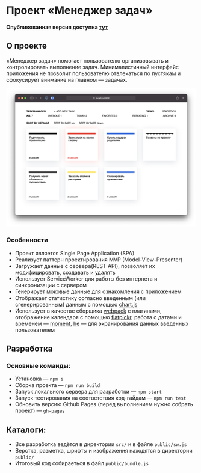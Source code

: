 # Проект «Менеджер задач» 

**Опубликованная версия доступна [тут](https://dreadwood.github.io/taskmanager/)**


## О проекте

«Менеджер задач» помогает пользователю организовывать и контролировать выполнение задач. Минималистичный интерфейс приложения не позволит пользователю отвлекаться по пустякам и сфокусирует внимание на главном — задачах.

![Главный экран](public/img/main-screen.jpg)


### Особенности

- Проект является Single Page Application (SPA)
- Реализует паттерн проектирования MVP (Model-View-Presenter)
- Загружает данные с сервера(REST API), позволяет их модифицировать, создавать и удалять
- Использует ServiceWorker для работы без интернета и синхронизации с сервером
- Генерирует моковые данные для ознакомления с приложением
- Отображает статистику согласно введенным (или сгенерированным) данным с помощью [chart.js](https://www.chartjs.org/)
- Использует в качестве сборщика [webpack](https://webpack.js.org/) с плагинами, отображение календаря с помощью [flatpickr](https://flatpickr.js.org/), работа с датами и временем — [moment](https://momentjs.com/), [he](https://github.com/mathiasbynens/he) — для экранирования данных введенных пользователем 


## Разработка


### Основные команды:

* Установка — `npm i`
* Сборка проекта — `npm run build`
* Запуск локального сервера для разработки — `npm start`
* Запуск тестирования на соответствия код-гайдам — `npm run test`
* Обновить версию Github Pages (перед выполнением нужно собрать проект) — `gh-pages`


## Каталоги:

* Все разработка ведётся в директории `src/` и в файле `public/sw.js`
* Верстка, разметка, шрифты и изображения находятся в директории `public/`
* Итоговый код собираеться в файл `public/bundle.js`

